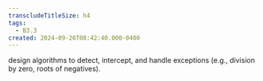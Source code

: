 ```yaml
---
transcludeTitleSize: h4
tags:
  - B3.3
created: 2024-09-26T08:42:40.000-0400
---
```

design algorithms to detect, intercept, and handle exceptions (e.g., division by zero, roots of negatives).